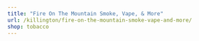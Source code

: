 ```yaml
---
title: "Fire On The Mountain Smoke, Vape, & More"
url: /killington/fire-on-the-mountain-smoke-vape-and-more/
shop: tobacco
---
```

